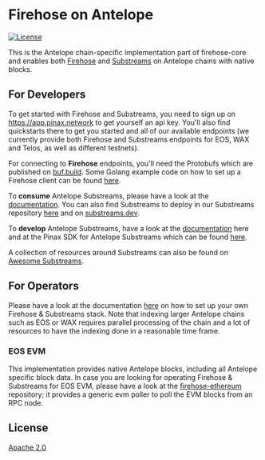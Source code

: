 # Firehose on Antelope

[![License](https://img.shields.io/badge/License-Apache%202.0-blue.svg)](https://opensource.org/licenses/Apache-2.0)

This is the Antelope chain-specific implementation part of firehose-core and enables both
[Firehose](https://firehose.streamingfast.io/introduction/firehose-overview)
and [Substreams](https://substreams.streamingfast.io) on Antelope chains with native blocks.

## For Developers

To get started with Firehose and Substreams, you need to sign up on https://app.pinax.network to get yourself an api
key. You'll also find quickstarts there to get you started and all of our available endpoints (we currently provide both
Firehose and Substreams endpoints for EOS, WAX and Telos, as well as different testnets).

For connecting to **Firehose** endpoints, you'll need the Protobufs which are published on
[buf.build](https://buf.build/pinax/firehose-antelope/docs/main). Some Golang example code on how to set up a Firehose
client can be found [here](https://github.com/pinax-network/firehose-examples-go).

To **consume** Antelope Substreams, please have a look at the
[documentation](https://substreams.streamingfast.io/documentation/consume). You can also find Substreams to deploy in
our Substreams repository [here](https://github.com/pinax-network/substreams) and on
[substreams.dev](https://substreams.dev).

To **develop** Antelope Substreams, have a look at
the [documentation](https://substreams.streamingfast.io/documentation/develop) here and at the Pinax SDK for Antelope
Substreams which can be found [here](https://github.com/pinax-network/substreams-antelope).

A collection of resources around Substreams can also be found
on [Awesome Substreams](https://github.com/pinax-network/awesome-substreams).

## For Operators

Please have a look at the documentation [here](https://firehose.streamingfast.io) on how to set up your own Firehose &
Substreams stack. Note that indexing larger Antelope chains such as EOS or WAX requires parallel processing of the chain
and a lot of resources to have the indexing done in a reasonable time frame.

### EOS EVM

This implementation provides native Antelope blocks, including all Antelope specific block data. In case you are looking
for operating Firehose & Substreams for EOS EVM, please have a look at
the [firehose-ethereum](https://github.com/streamingfast/firehose-ethereum) repository; it provides a generic evm poller
to poll the EVM blocks from an RPC node.

## License

[Apache 2.0](LICENSE)
